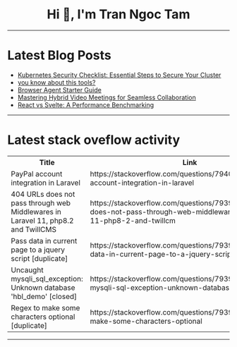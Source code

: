 <h1 align="center">Hi 👋, I'm Tran Ngoc Tam</h1>

---

# Latest Blog Posts 
<!-- BLOG-POST-LIST:START -->
- [Kubernetes Security Checklist: Essential Steps to Secure Your Cluster](https://dev.to/krupa_bhimani_1119cab2abc/kubernetes-security-checklist-233n)
- [you know about this tools?](https://dev.to/khushindpatel/-5he)
- [Browser Agent Starter Guide](https://dev.to/emilanker/browser-agent-starter-guide-434h)
- [Mastering Hybrid Video Meetings for Seamless Collaboration](https://dev.to/krideo/mastering-hybrid-video-meetings-for-seamless-collaboration-2041)
- [React vs Svelte: A Performance Benchmarking](https://dev.to/im_sonujangra/react-vs-svelte-a-performance-benchmarking-33n4)
<!-- BLOG-POST-LIST:END -->

---

# Latest stack oveflow activity
<table>
  <tr><th>Title</th><th>Link</th></tr>
  <!-- STACKOVERFLOW:START --><tr><td>PayPal account integration in Laravel</td><td>https://stackoverflow.com/questions/79400018/paypal-account-integration-in-laravel</td></tr><tr><td>404 URLs does not pass through web Middlewares in Laravel 11, php8.2 and TwillCMS</td><td>https://stackoverflow.com/questions/79399899/404-urls-does-not-pass-through-web-middlewares-in-laravel-11-php8-2-and-twillcm</td></tr><tr><td>Pass data in current page to a jquery script [duplicate]</td><td>https://stackoverflow.com/questions/79399849/pass-data-in-current-page-to-a-jquery-script</td></tr><tr><td>Uncaught mysqli_sql_exception: Unknown database &#39;hbl_demo&#39; [closed]</td><td>https://stackoverflow.com/questions/79399793/uncaught-mysqli-sql-exception-unknown-database-hbl-demo</td></tr><tr><td>Regex to make some characters optional [duplicate]</td><td>https://stackoverflow.com/questions/79399771/regex-to-make-some-characters-optional</td></tr><!-- STACKOVERFLOW:END -->
</table>

---


